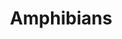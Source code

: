 ---
title: Amphibians
longTitle: 'Amphibians'
tags:
- gccommon
narrowerTerm:
- "[[Animals]]"
relatedTerm:
- "[[Aquatic animals]]"
use:
- "[[Amphibia]]"
---